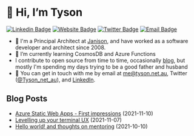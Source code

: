 # 👋 Hi, I’m Tyson

[![Linkedin Badge](https://img.shields.io/badge/-tysonrbenson-blue?style=flat&logo=Linkedin&logoColor=white&link=https://www.linkedin.com/in/tysonrbenson/)](https://www.linkedin.com/in/tysonrbenson/)
[![Website Badge](https://img.shields.io/badge/-tyson.net.au-6AAB02?style=flat&logo=Google-Chrome&logoColor=white&link=https://www.tyson.net.au)](https://www.tyson.net.au)
[![Twitter Badge](https://img.shields.io/badge/-@Tyson_net_au-1ca0f1?style=flat&labelColor=1ca0f1&logo=twitter&logoColor=white&link=https://twitter.com/_jesslim)](https://twitter.com/Tyson_net_au)
[![Email Badge](https://img.shields.io/badge/-me@tyson.net.au-c14438?style=flat&logo=Minutemailer&logoColor=white&link=mailto:jessicalim813@gmail.com)](mailto:jessicalim813@gmail.com)


- 👀 I'm a Principal Architect at [Janison](https://www.janison.com/), and have worked as a software developer and architect since 2008.
- 🌱 I’m currently learning CosmosDB and Azure Functions
- I contribute to open source from time to time, occasionally [blog](https://www.tyson.net.au/blog), but mostly I'm spending my days trying to be a good father and husband
- 💬 You can get in touch with me by email at [me@tyson.net.au](mailto:me@tyson.net.au), Twitter ([@Tyson_net_au](https://twitter.com/Tyson_net_au)), and [LinkedIn](https://www.linkedin.com/in/tysonrbenson/).

## Blog Posts

- [Azure Static Web Apps - First impressions](https://www.tyson.net.au/blog/azure-swa-first-impressions/) (2021-11-10)
- [Levelling up your terminal UX](https://www.tyson.net.au/blog/terminal-ux/) (2021-11-07)
- [Hello world! and thoughts on mentoring](https://www.tyson.net.au/blog/hello-world/) (2021-10-10)
